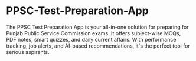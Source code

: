 # PPSC-Test-Preparation-App
The PPSC Test Preparation App is your all-in-one solution for preparing for Punjab Public Service Commission exams. It offers subject-wise MCQs, PDF notes, smart quizzes, and daily current affairs. With performance tracking, job alerts, and AI-based recommendations, it's the perfect tool for serious aspirants.
